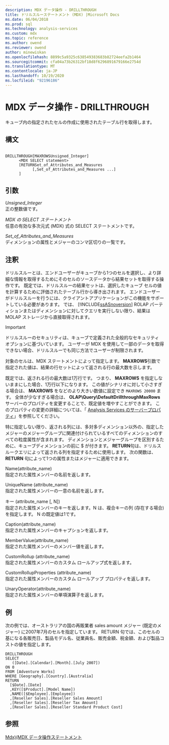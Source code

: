 ```yaml
---
description: MDX データ操作 - DRILLTHROUGH
title: ドリルスルーステートメント (MDX) |Microsoft Docs
ms.date: 06/04/2018
ms.prod: sql
ms.technology: analysis-services
ms.custom: mdx
ms.topic: reference
ms.author: owend
ms.reviewer: owend
author: minewiskan
ms.openlocfilehash: 8899c5a9325c638549383683b82724eefa2b1464
ms.sourcegitcommit: cfa04a73b26312bf18d8f6296891679166e2754d
ms.translationtype: MT
ms.contentlocale: ja-JP
ms.lasthandoff: 10/19/2020
ms.locfileid: "92196186"
---
```

# <a name="mdx-data-manipulation---drillthrough"></a>MDX データ操作 - DRILLTHROUGH


  キューブ内の指定されたセルの作成に使用されたテーブル行を取得します。  
  
## <a name="syntax"></a>構文  
  
```  
  
DRILLTHROUGH[MAXROWSUnsigned_Integer]   
      <MDX SELECT statement>   
      [RETURNSet_of_Attributes_and_Measures   
            [,Set_of_Attributes_and_Measures ...]  
      ]  
```  
  
## <a name="arguments"></a>引数  
 *Unsigned_Integer*  
 正の整数値です。  
  
 *MDX の SELECT ステートメント*  
 任意の有効な多次元式 (MDX) 式の SELECT ステートメントです。  
  
 *Set_of_Attributes_and_Measures*  
 ディメンションの属性とメジャーのコンマ区切りの一覧です。  
  
## <a name="remarks"></a>注釈  
 ドリルスルーとは、エンドユーザーがキューブから1つのセルを選択し、より詳細な情報を取得するためにそのセルのソースデータから結果セットを取得する操作です。 既定では、ドリルスルーの結果セットは、選択したキューブ セルの値を計算するために評価されたテーブル行から導き出されます。 エンドユーザーがドリルスルーを行うには、クライアントアプリケーションがこの機能をサポートしている必要があります。 では、 [!INCLUDE[ssASnoversion](../includes/ssasnoversion-md.md)] ROLAP パーティションまたはディメンションに対してクエリを実行しない限り、結果は MOLAP ストレージから直接取得されます。  
  
> [!IMPORTANT]  
>  ドリルスルーのセキュリティは、キューブで定義された全般的なセキュリティ オプションに基づいています。 ユーザーが MDX を使用して一部のデータを取得できない場合、ドリルスルーでも同じ方法でユーザーが制限されます。  
  
 対象のセルは、MDX ステートメントによって指定します。 **MAXROWS**引数で指定された値は、結果の行セットによって返される行の最大数を示します。  
  
 既定では、返される行の最大数は1万行です。 つまり、 **MAXROWS** を指定しないままにした場合、1万行以下になります。 この値がシナリオに対して小さすぎる場合は、 **MAXROWS** をなどのより大きい数値に設定でき `MAXROWS 20000` ます。 全体が少なすぎる場合は、 **OLAP\Query\DefaultDrillthroughMaxRows** サーバーのプロパティを変更することで、既定値を増やすことができます。 このプロパティの変更の詳細については、「 [Analysis Services のサーバープロパティ](/analysis-services/server-properties/server-properties-in-analysis-services)」を参照してください。  
  
 特に指定しない限り、返される列には、多対多ディメンション以外の、指定したメジャーのメジャーグループに関連付けられているすべてのディメンションのすべての粒度属性が含まれます。 ディメンションとメジャーグループを区別するために、キューブディメンションの前に $ が付きます。 **RETURN**句は、ドリルスルークエリによって返される列を指定するために使用します。 次の関数は、 **RETURN** 句によって1つの属性またはメジャーに適用できます。  
  
 Name(attribute_name)  
 指定された属性メンバーの名前を返します。  
  
 UniqueName (attribute_name)  
 指定された属性メンバーの一意の名前を返します。  
  
 キー (attribute_name [, N])  
 指定された属性メンバーのキーを返します。N は、複合キーの列 (存在する場合) を指定します。 N の既定値は1です。  
  
 Caption(attribute_name)  
 指定された属性メンバーのキャプションを返します。  
  
 MemberValue(attribute_name)  
 指定された属性メンバーのメンバー値を返します。  
  
 CustomRollup (attribute_name)  
 指定された属性メンバーのカスタム ロールアップ式を返します。  
  
 CustomRollupProperties (attribute_name)  
 指定された属性メンバーのカスタム ロールアップ プロパティを返します。  
  
 UnaryOperator(attribute_name)  
 指定された属性メンバーの単項演算子を返します。  
  
## <a name="example"></a>例  
 次の例では、オーストラリアの国の再販業者 sales amount メジャー (既定のメジャー) に2007年7月のセルを指定しています。 RETURN 句では、このセルの基になる各販売日、製品モデル名、従業員名、販売金額、税金額、および製品コストの値を指定します。  
  
```  
DRILLTHROUGH  
SELECT  
   ([Date].[Calendar].[Month].[July 2007])  
ON 0   
FROM [Adventure Works]  
WHERE [Geography].[Country].[Australia]  
RETURN   
  [$Date].[Date]  
  ,KEY([$Product].[Model Name])  
  ,NAME([$Employee].[Employee])  
  ,[Reseller Sales].[Reseller Sales Amount]  
  ,[Reseller Sales].[Reseller Tax Amount]  
  ,[Reseller Sales].[Reseller Standard Product Cost]  
```  
  
## <a name="see-also"></a>参照  
 [Mdx&#41;&#40;MDX データ操作ステートメント ](../mdx/mdx-data-manipulation-statements-mdx.md)  
  

